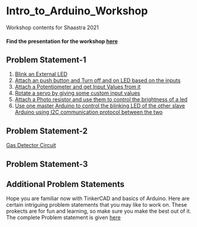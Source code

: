 # Intro_to_Arduino_Workshop
Workshop contents for Shaastra 2021

#### Find the presentation for the workshop [here]()

## Problem Statement-1
1) [Blink an External LED](https://github.com/Sarthak-22/Intro_to_Arduino_Workshop/blob/main/Problem-Statement_1/Blink%20an%20external%20LED.md)
2) [Attach an push button and Turn off and on LED based on the inputs](https://github.com/Sarthak-22/Intro_to_Arduino_Workshop/blob/main/Problem-Statement_1/Pushbutton%20to%20control%20LED.md)
3) [Attach a Potentiometer and get Input Values from it](https://github.com/Sarthak-22/Intro_to_Arduino_Workshop/blob/main/Problem-Statement_1/input%20values%20from%20potentiomer.md)
4) [Rotate a servo by giving some custom input values](https://github.com/Sarthak-22/Intro_to_Arduino_Workshop/blob/main/Problem-Statement_1/Rotate%20servo.md)
5) [Attach a Photo resistor and use them to control the brightness of a led](https://github.com/Sarthak-22/Intro_to_Arduino_Workshop/blob/main/Problem-Statement_1/Photoresistor%20to%20control%20LED%20brightness.md)
6) [Use one master Arduino to control the blinking LED of the other slave Arduino using I2C communication protocol between the two](https://github.com/Sarthak-22/Intro_to_Arduino_Workshop/blob/main/Problem-Statement_1/I2C%20communication%20with%202%20Arduinos.md)

## Problem Statement-2
[Gas Detector Circuit](https://github.com/Sarthak-22/Intro_to_Arduino_Workshop/blob/main/Gas%20detector%20circuit.md)

## Problem Statement-3


## Additional Problem Statements
Hope you are familiar now with TinkerCAD and basics of Arduino. Here are certain intriguing problem statements that you may like to work on. These prokects are for fun and learning, so make sure you make the best out of it. The complete Problem statement is given [here](https://github.com/Sarthak-22/Intro_to_Arduino_Workshop/blob/main/Additional_ProblemStatements.md)

